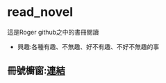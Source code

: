 # read_novel

這是Roger github之中的書冊閱讀
* 興趣:各種有趣、不無趣、好不有趣、不好不無趣的事

## 冊號櫥窗:[連結](https://rogerphysical.github.io/read_novel/index.html)
